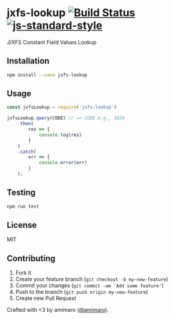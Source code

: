 # jxfs-lookup [![Build Status](https://secure.travis-ci.org/amimaro/jxfs-lookup.svg?branch=master)](https://travis-ci.org/amimaro/jxfs-lookup) [![js-standard-style](https://img.shields.io/badge/code%20style-standard-brightgreen.svg?style=flat)](https://github.com/feross/standard)

J/XFS Constant Field Values Lookup

## Installation

```bash
npm install --save jxfs-lookup
```

## Usage

```javascript
const jxfsLookup = require('jxfs-lookup')

jxfsLookup.query(CODE) // => CODE e.g., 1024
    .then(
        res => {
            console.log(res)
        }
    )
    .catch(
        err => {
            console.error(err)
        }
    );
```

## Testing

```bash
npm run test
```

## License

MIT

## Contributing

1. Fork it
2. Create your feature branch (`git checkout -b my-new-feature`)
3. Commit your changes (`git commit -am 'Add some feature'`)
4. Push to the branch (`git push origin my-new-feature`)
5. Create new Pull Request

Crafted with <3 by amimaro ([@amimaro](https://twitter.com/amimaro)).
